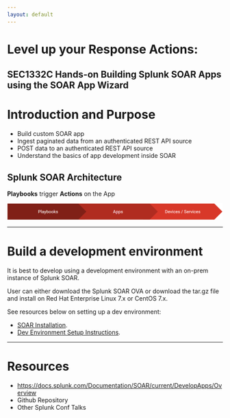 ```yaml
---
layout: default
---
```


# Level up your Response Actions: #
## **SEC1332C** Hands-on Building Splunk SOAR Apps using the SOAR App Wizard ##

# Introduction and Purpose #

*   Build custom SOAR app
*   Ingest paginated data from an authenticated REST API source
*   POST data to an authenticated REST API source
*   Understand the basics of app development inside SOAR

## Splunk SOAR Architecture ##

**Playbooks** trigger **Actions** on the App

![Process](/assets/images/soar-process.png)

* * *

# Build a development environment #

It is best to develop using a development environment with an on-prem instance of Splunk SOAR.

User can either download the Splunk SOAR OVA or download the tar.gz file and install on Red Hat Enterprise Linux 7.x or CentOS 7.x.

See resources below on setting up a dev environment:

*   [SOAR Installation](https://docs.splunk.com/Documentation/SOARonprem/latest/Install/Overview).
*   [Dev Environment Setup Instructions](https://docs.splunk.com/Documentation/SOAR/current/DevelopApps/SetUpADevEnvironment).

* * *

# Resources #

*   https://docs.splunk.com/Documentation/SOAR/current/DevelopApps/Overview
*   Github Repository
*   Other Splunk Conf Talks



